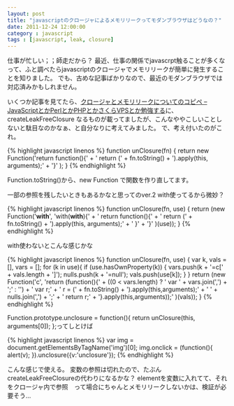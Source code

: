 ```yaml
---
layout: post
title: "javascriptのクロージャによるメモリリークってモダンブラウザはどうなの？"
date: 2011-12-24 12:00:00
category : javascript
tags : [javascript, leak, closure]
---
```

仕事が忙しい；；師走だから？
最近、仕事の関係でjavascrpt触ることが多くなって、ふと調べたらjavascriptのクロージャでメモリリークが簡単に発生することを知りました。
でも、古めな記事ばかりなので、最近のモダンブラウザでは対応済みかもしれません。

<!--more-->

いくつか記事を見てたら、[クロージャとメモリリークについてのコピペ – JavaScriptとかPerlとかPHPとかさくらVPSとか勉強する](http://d.hatena.ne.jp/lesamoureuses/20080416/1208325055)に、createLeakFreeClosure なるものが載ってましたが、こんなややこしいことしないと駄目なのかなぁ、と自分なりに考えてみました。
で、考え付いたのがこれ。

{% highlight javascript linenos %}
function unClosure(fn) {
  return new Function('return function(){'
	+ '  return (' + fn.toString() + ').apply(this, arguments);'
	+ '}'
	);
}
{% endhighlight %}


Function.toString()から、new Function で関数を作り直してます。

一部の参照を残したいときもあるかなと思ってのver.2
with使ってるから微妙？

{% highlight javascript linenos %}
function unClosure(fn, use) {
  return  (new Function('__with__',
	'with(__with__){'
	+ '  return function(){'
	+ '    return (' + fn.toString() + ').apply(this, arguments);'
	+ '  }'
	+ '}'
	)(use));
}
{% endhighlight %}


with使わないとこんな感じかな

{% highlight javascript linenos %}
function unClosure(fn, use) {
  var k, vals = [], vars = [];
  for (k in use){
	if (use.hasOwnProperty(k)) {
	  vars.push(k + '=c[' + vals.length + ']');
	  nulls.push(k + '=null');
	  vals.push(use[k]);
	}
  }
  return  (new Function('c',
		'return (function(){'
		+ ((0 < vars.length) ? '  var ' + vars.join(',') + ';' : '')
		+ '  var r;'
		+ '  r = (' + fn.toString() + ').apply(this,arguments);'
		+ '  ' + nulls.join(',') + ';'
		+ '  return r;'
		+ '}.apply(this,arguments));'
	  )(vals));
}
{% endhighlight %}


Function.prototype.unclosure = function(){ return unClosure(this, arguments[0]); };ってしとけば

{% highlight javascript linenos %}
var img = document.getElementsByTagName('img')[0];
img.onclick = (function(){ alert(v); }).unclosure({v:'unclosure'});
{% endhighlight %}

こんな感じで使える。
変数の参照は切れたので、たぶんcreateLeakFreeClosureの代わりになるかな？
elementを変数に入れてて、それをクロージャ内で参照　って場合にちゃんとメモリリークしないかは、検証が必要そう...
